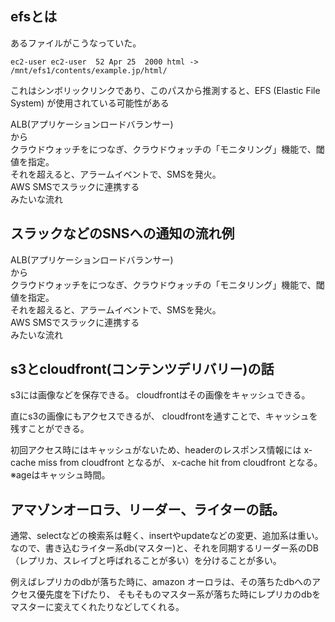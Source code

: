 ## efsとは
あるファイルがこうなっていた。
```
ec2-user ec2-user  52 Apr 25  2000 html -> /mnt/efs1/contents/example.jp/html/
```
これはシンボリックリンクであり、このパスから推測すると、EFS (Elastic File System) が使用されている可能性がある

ALB(アプリケーションロードバランサー)<br>
から<br>
クラウドウォッチをにつなぎ、クラウドウォッチの「モニタリング」機能で、閾値を指定。<br>
それを超えると、アラームイベントで、SMSを発火。<br>
AWS SMSでスラックに連携する<br>
みたいな流れ<br>

## スラックなどのSNSへの通知の流れ例
ALB(アプリケーションロードバランサー)<br>
から<br>
クラウドウォッチをにつなぎ、クラウドウォッチの「モニタリング」機能で、閾値を指定。<br>
それを超えると、アラームイベントで、SMSを発火。<br>
AWS SMSでスラックに連携する<br>
みたいな流れ<br>

## s3とcloudfront(コンテンツデリバリー)の話

s3には画像などを保存できる。
cloudfrontはその画像をキャッシュできる。

直にs3の画像にもアクセスできるが、
cloudfrontを通すことで、キャッシュを残すことができる。


初回アクセス時にはキャッシュがないため、headerのレスポンス情報には
x-cache miss from cloudfront となるが、
x-cache hit  from cloudfront となる。
※ageはキャッシュ時間。


## アマゾンオーロラ、リーダー、ライターの話。

通常、selectなどの検索系は軽く、insertやupdateなどの変更、追加系は重い。
なので、書き込むライター系db(マスター)と、それを同期するリーダー系のDB（レプリカ、スレイブと呼ばれることが多い）を分けることが多い。

例えばレプリカのdbが落ちた時に、amazon オーロラは、その落ちたdbへのアクセス優先度を下げたり、
そもそものマスター系が落ちた時にレプリカのdbをマスターに変えてくれたりなどしてくれる。
